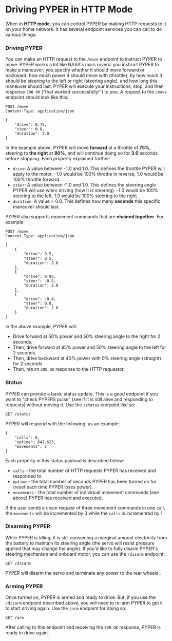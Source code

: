 # Driving PYPER in HTTP Mode
When in **HTTP mode**, you can control PYPER by making HTTP requests to it on your home network. It has several endpoint services you can call to do various things:

### Driving PYPER
You can make an HTTP request to the `/move` endpoint to instruct PYPER to move. PYPER works a lot like NASA's mars rovers: you instruct PYPER to make a maneuver; you specify whether it should move forward or backward, how much power it should move with (throttle), by how much it should be steering to the left or right (steering angle), and how long this maneuver should last. PYPER will execute your instructions, stop, and then response `200 OK` ("that worked successfully!") to you. A request to the `/move` endpoint should look like this:

```
POST /move
Content-Type: application/json

{
    "drive": 0.75,
    "steer": 0.8,
    "duration": 3.0
}
```

In the example above, PYPER will move **forward** at a throttle of **75%**, steering to **the right** at **80%**, and will continue doing so for **3.0** seconds before stopping. Each property explained further:
- `drive`: A value between -1.0 and 1.0. This defines the throttle PYPER will apply to the motor. -1.0 would be 100% throttle in reverse, 1.0 would be 100% throttle forward. 
- `steer`: A value between -1.0 and 1.0. This defines the steering angle PYPER will use when driving (how it is steering).  -1.0 would be 100% steering to the left, 1.0 would be 100% steering to the right.
- `duration`: A value > 0.0. This defines how many **seconds** this specific maneuver should last. 

PYPER also supports movement commands that are **chained together**. For example: 

```
POST /move
Content-Type: application/json

[
    {
        "drive": 0.5,
        "steer": 0.5,
        "duration": 2.0
    },
    {
        "drive": 0.95,
        "steer": -0.5,
        "duration": 2.0
    },
    {
        "drive": -0.4,
        "steer": 0.0,
        "duration": 2.0
    }
]
```

In the above example, PYPER will:
- Drive forward at 50% power and 50% steering angle to the right for 2 seconds.
- Then, drive forward at 95% power and 50% steering angle to the left for 2 seconds.
- Then, drive backward at 40% power with 0% steering angle (straight) for 2 seconds
- Then, return `200 OK` response to the HTTP requestor.

### Status
PYPER can provide a basic status update. This is a good endpoint if you want to "check PYPERS pulse" (see if it is still alive and responding to requests) without moving it. Use the `/status` endpoint like so:

```
GET /status
```

PYPER will respond with the following, as an example:
```
{
    "calls": 6,
    "uptime": 642.623,
    "movements": 2
}
```
Each property in this status payload is described below:
- `calls` - the total number of HTTP requests PYPER has received and responded to. 
- `uptime` - the total number of seconds PYPER has been turned on for (reset each time PYPER loses power).
- `movements` - the total number of individual movement commands (see above) PYPER has received and executed. 

If the user sends a chain request of three movement commands in one call, the `movements` will be incremented by 3 while the `calls` is incremented by 1.

### Disarming PYPER
While PYPER is idling, it is still consuming a marginal amount electricity from the battery to maintain its steering angle (the servo will resist pressure applied that may change the angle). If you'd like to fully disarm PYPER's steering mechanism and onboard motor, you can use the `/disarm` endpoint:

```
GET /disarm
```

PYPER will disarm the servo and terminate any power to the rear wheels .

### Arming PYPER
Once turned on, PYPER is armed and ready to drive. But, if you use the `/disarm` endpoint described above, you will need to re-arm PYPER to get it to start driving again. Use the `/arm` endpoint for doing so:
```
GET /arm
```

After calling to this endpoint and receiving the `200 OK` response, PYPER is ready to drive again.